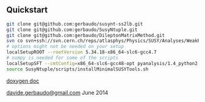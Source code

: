 

Quickstart
----------

```sh
git clone git@github.com:gerbaudo/susynt-ss2lb.git
git clone git@github.com:gerbaudo/SusyNtuple.git
git clone git@github.com:gerbaudo/DileptonMatrixMethod.git
svn co svn+ssh://svn.cern.ch/reps/atlasphys/Physics/SUSY/Analyses/WeakProduction/ChargeFlip/trunk ChargeFlip
# options might not be needed on your setup
localSetupROOT --rootVersion 5.34.18-x86_64-slc6-gcc4.7
# numpy is needed for some of the scripts
localSetupSFT --cmtConfig=x86_64-slc6-gcc48-opt pyanalysis/1.4_python2.7
source SusyNtuple/scripts/installMinimalSUSYTools.sh
```

[doxygen doc](http://gerbaudo.github.io/susynt-ss2lb/doxygen-html/)

davide.gerbaudo@gmail.com
June 2014
